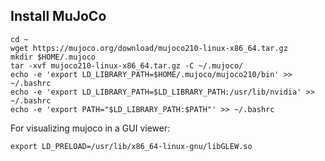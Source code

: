 ## Install MuJoCo

```console
cd ~
wget https://mujoco.org/download/mujoco210-linux-x86_64.tar.gz
mkdir $HOME/.mujoco
tar -xvf mujoco210-linux-x86_64.tar.gz -C ~/.mujoco/
echo -e 'export LD_LIBRARY_PATH=$HOME/.mujoco/mujoco210/bin' >> ~/.bashrc
echo -e 'export LD_LIBRARY_PATH=$LD_LIBRARY_PATH:/usr/lib/nvidia' >> ~/.bashrc
echo -e 'export PATH="$LD_LIBRARY_PATH:$PATH"' >> ~/.bashrc
```
For visualizing mujoco in a GUI viewer:
```console
export LD_PRELOAD=/usr/lib/x86_64-linux-gnu/libGLEW.so
```